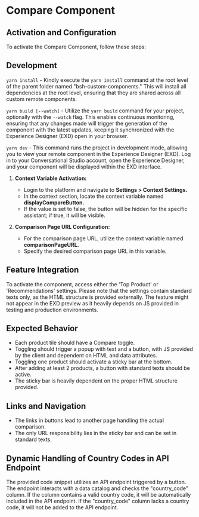 # Compare Component

## Activation and Configuration

To activate the Compare Component, follow these steps:

## Development

`yarn install` - Kindly execute the `yarn install` command at the root level of the parent folder named "bsh-custom-components." This will install all dependencies at the root level, ensuring that they are shared across all custom remote components.

`yarn build [--watch]` - Utilize the `yarn build` command for your project, optionally with the `--watch` flag. This enables continuous monitoring, ensuring that any changes made will trigger the generation of the component with the latest updates, keeping it synchronized with the Experience Designer (EXD) open in your browser.

`yarn dev` - This command runs the project in development mode, allowing you to view your remote component in the Experience Designer (EXD). Log in to your Conversational Studio account, open the Experience Designer, and your component will be displayed within the EXD interface.

1. **Context Variable Activation:**

   - Login to the platform and navigate to **Settings > Context Settings.**
   - In the context section, locate the context variable named **displayCompareButton.**
   - If the value is set to false, the button will be hidden for the specific assistant; if true, it will be visible.

2. **Comparison Page URL Configuration:**
   - For the comparison page URL, utilize the context variable named **comparisonPageURL.**
   - Specify the desired comparison page URL in this variable.

## Feature Integration

To activate the component, access either the 'Top Product' or 'Recommendations' settings. Please note that the settings contain standard texts only, as the HTML structure is provided externally. The feature might not appear in the EXD preview as it heavily depends on JS provided in testing and production environments.

## Expected Behavior

- Each product tile should have a Compare toggle.
- Toggling should trigger a popup with text and a button, with JS provided by the client and dependent on HTML and data attributes.
- Toggling one product should activate a sticky bar at the bottom.
- After adding at least 2 products, a button with standard texts should be active.
- The sticky bar is heavily dependent on the proper HTML structure provided.

## Links and Navigation

- The links in buttons lead to another page handling the actual comparison.
- The only URL responsibility lies in the sticky bar and can be set in standard texts.

## Dynamic Handling of Country Codes in API Endpoint

The provided code snippet utilizes an API endpoint triggered by a button. The endpoint interacts with a data catalog and checks the "country_code" column. If the column contains a valid country code, it will be automatically included in the API endpoint. If the "country_code" column lacks a country code, it will not be added to the API endpoint.
